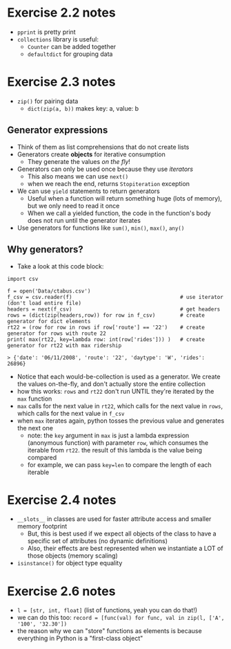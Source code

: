 # Exercise 2.2 notes

- `pprint` is pretty print
- `collections` library is useful:
    - `Counter` can be added together
    - `defaultdict` for grouping data

# Exercise 2.3 notes

- `zip()` for pairing data
    - `dict(zip(a, b))` makes key: a, value: b

## Generator expressions

- Think of them as list comprehensions that do not create lists
- Generators create **objects** for iterative consumption
    - They generate the values *on the fly*!
- Generators can only be used once because they use *iterators*
    - This also means we can use `next()`
    - when we reach the end, returns `Stopiteration` exception
- We can use `yield` statements to return generators
    - Useful when a function will return something huge (lots of memory), but we only need to read it once
    - When we call a yielded function, the code in the function's body does not run until the generator iterates
- Use generators for functions like `sum()`, `min()`, `max()`, `any()`

## Why generators?

- Take a look at this code block:
```python3
import csv

f = open('Data/ctabus.csv')
f_csv = csv.reader(f)                                   # use iterator (don't load entire file)
headers = next(f_csv)                                   # get headers
rows = (dict(zip(headers,row)) for row in f_csv)        # create generator for dict elements
rt22 = (row for row in rows if row['route'] == '22')    # create generator for rows with route 22
print( max(rt22, key=lambda row: int(row['rides'])) )   # create generator for rt22 with max ridership

> {'date': '06/11/2008', 'route': '22', 'daytype': 'W', 'rides': 26896}
```
- Notice that each would-be-collection is used as a generator. We create the values on-the-fly, and don't actually store the entire collection
- how this works: `rows` and `rt22` don't run UNTIL they're iterated by the `max` function
- `max` calls for the next value in `rt22`, which calls for the next value in `rows`, which calls for the next value in `f_csv`
- when `max` iterates again, python tosses the previous value and generates the next one
    - note: the `key` argument in `max` is just a lambda expression (anonymous function) with parameter `row`, which consumes the iterable from `rt22`. the result of this lambda is the value being compared
    - for example, we can pass `key=len` to compare the length of each iterable


# Exercise 2.4 notes

- `__slots__` in classes are used for faster attribute access and smaller memory footprint
    - But, this is best used if we expect all objects of the class to have a specific set of attributes (no dynamic definitions)
    - Also, their effects are best represented when we instantiate a LOT of those objects (memory scaling)
- `isinstance()` for object type equality

# Exercise 2.6 notes

- `l = [str, int, float]` (list of functions, yeah you can do that!)
- we can do this too: `record = [func(val) for func, val in zip(l, ['A', '100', '32.30'])`
- the reason why we can "store" functions as elements is because everything in Python is a "first-class object"
